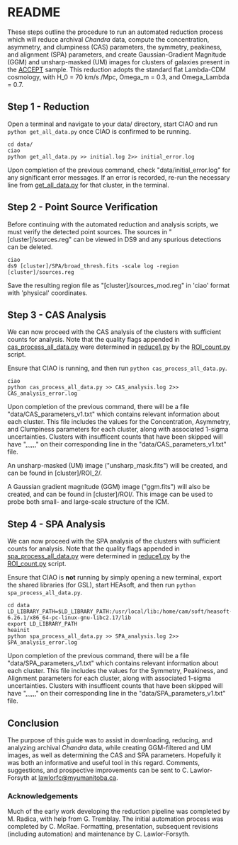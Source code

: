 # README #

These steps outline the procedure to run an automated reduction process which will reduce archival *Chandra* data, compute the concentration, asymmetry, and clumpiness (CAS) parameters, the symmetry, peakiness, and alignment (SPA) parameters, and create Gaussian-Gradient Magnitude (GGM) and unsharp-masked (UM) images for clusters of galaxies present in the [ACCEPT](https://web.pa.msu.edu/astro/MC2/accept/) sample. This reduction adopts the standard flat Lambda-CDM cosmology, with H_0 = 70 km/s /Mpc, Omega_m = 0.3, and Omega_Lambda = 0.7.

## Step 1 - Reduction ##

Open a terminal and navigate to your data/ directory, start CIAO and run `python get_all_data.py` once CIAO is confirmed to be running.
```
cd data/
ciao
python get_all_data.py >> initial.log 2>> initial_error.log
```

Upon completion of the previous command, check "data/initial_error.log" for any significant error messages. If an error is recorded, re-run the necessary line from [get_all_data.py](get_all_data.py) for that cluster, in the terminal.

## Step 2 - Point Source Verification ##

Before continuing with the automated reduction and analysis scripts, we must verify the detected point sources. The sources in "[cluster]/sources.reg" can be viewed in DS9 and any spurious detections can be deleted.
```
ciao
ds9 [cluster]/SPA/broad_thresh.fits -scale log -region [cluster]/sources.reg
```
Save the resulting region file as "[cluster]/sources_mod.reg" in 'ciao' format with 'physical' coordinates.

## Step 3 - CAS Analysis ##

We can now proceed with the CAS analysis of the clusters with sufficient counts for analysis. Note that the quality flags appended in [cas_process_all_data.py](cas_process_all_data.py) were determined in [reduce1.py](reduce1.py) by the [ROI_count.py](ROI_count.py) script.

Ensure that CIAO is running, and then run `python cas_process_all_data.py`.
```
ciao
python cas_process_all_data.py >> CAS_analysis.log 2>> CAS_analysis_error.log
```

Upon completion of the previous command, there will be a file "data/CAS_parameters_v1.txt" which contains relevant information about each cluster. This file includes the values for the Concentration, Asymmetry, and Clumpiness parameters for each cluster, along with associated 1-sigma uncertainties. Clusters with insufficent counts that have been skipped will have ",,,,,," on their corresponding line in the "data/CAS_parameters_v1.txt" file.

An unsharp-masked (UM) image ("unsharp_mask.fits") will be created, and can be found in [cluster]/ROI_2/.

A Gaussian gradient magnitude (GGM) image ("ggm.fits") will also be created, and can be found in [cluster]/ROI/. This image can be used to probe both small- and large-scale structure of the ICM.

## Step 4 - SPA Analysis ##

We can now proceed with the SPA analysis of the clusters with sufficient counts for analysis. Note that the quality flags appended in [spa_process_all_data.py](spa_process_all_data.py) were determined in [reduce1.py](reduce1.py) by the [ROI_count.py](ROI_count.py) script.

Ensure that CIAO is **not** running by simply opening a new terminal, export the shared libraries (for GSL), start HEAsoft, and then run `python spa_process_all_data.py`.
```
cd data
LD_LIBRARY_PATH=$LD_LIBRARY_PATH:/usr/local/lib:/home/cam/soft/heasoft-6.26.1/x86_64-pc-linux-gnu-libc2.17/lib
export LD_LIBRARY_PATH
heainit
python spa_process_all_data.py >> SPA_analysis.log 2>> SPA_analysis_error.log
```

Upon completion of the previous command, there will be a file "data/SPA_parameters_v1.txt" which contains relevant information about each cluster. This file includes the values for the Symmetry, Peakiness, and Alignment parameters for each cluster, along with associated 1-sigma uncertainties. Clusters with insufficent counts that have been skipped will have ",,,,,," on their corresponding line in the "data/SPA_parameters_v1.txt" file.

## Conclusion ##

The purpose of this guide was to assist in downloading, reducing, and analyzing archival *Chandra* data, while creating GGM-filtered and UM images, as well as determining the CAS and SPA parameters. Hopefully it was both an informative and useful tool in this regard. Comments, suggestions, and prospective improvements can be sent to C. Lawlor-Forsyth at [lawlorfc@myumanitoba.ca](mailto:lawlorfc@myumanitoba.ca).

### Acknowledgements ###
Much of the early work developing the reduction pipeline was completed by M. Radica, with help from G. Tremblay. The initial automation process was completed by C. McRae. Formatting, presentation, subsequent revisions (including automation) and maintenance by C. Lawlor-Forsyth.
